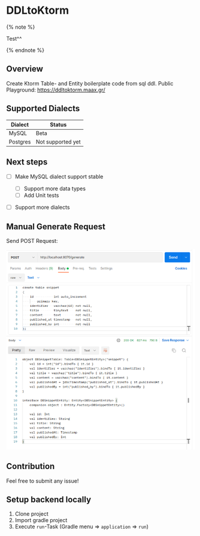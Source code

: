 # DDLtoKtorm

{% note %}

Test^^

{% endnote %}


## Overview

Create Ktorm Table- and Entity boilerplate code from sql ddl.
Public Playground: https://ddltoktorm.maax.gr/


## Supported Dialects

| Dialect  | Status            |
|----------|-------------------|
| MySQL    | Beta              |
| Postgres | Not supported yet |

## Next steps

* [ ] Make MySQL dialect support stable
  * [ ] Support more data types
  * [ ] Add Unit tests
* [ ] Support more dialects


## Manual Generate Request

Send POST Request:

![postmanGenerate.png](assets/postmanGenerate.png)


## Contribution

Feel free to submit any issue!

## Setup backend locally

1. Clone project
2. Import gradle project
3. Execute `run`-Task (Gradle menu => `application` => `run`)
